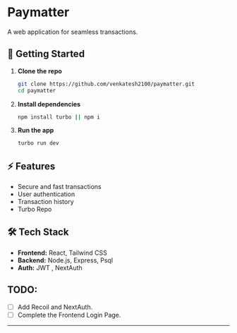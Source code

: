
# Paymatter  

A web application for seamless transactions.  

## 🚀 Getting Started  

1. **Clone the repo**  
   ```sh
   git clone https://github.com/venkatesh2100/paymatter.git
   cd paymatter
   ```

2. **Install dependencies**  
   ```sh
   npm install turbo || npm i
   ```

3. **Run the app**  
   ```sh
   turbo run dev
   ```

## ⚡ Features  
- Secure and fast transactions  
- User authentication  
- Transaction history  
- Turbo Repo
## 🛠 Tech Stack  
- **Frontend:** React, Tailwind CSS  
- **Backend:** Node.js, Express, Psql   
- **Auth:** JWT , NextAuth 

## TODO:
- [ ] Add Recoil and NextAuth.
- [ ] Complete the Frontend Login Page.
---

